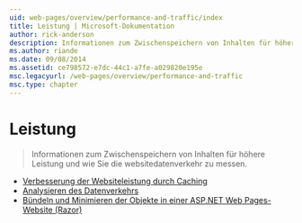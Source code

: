 ```yaml
---
uid: web-pages/overview/performance-and-traffic/index
title: Leistung | Microsoft-Dokumentation
author: rick-anderson
description: Informationen zum Zwischenspeichern von Inhalten für höhere Leistung und wie Sie die websitedatenverkehr zu messen.
ms.author: riande
ms.date: 09/08/2014
ms.assetid: ce798572-e7dc-44c1-a7fe-a029820e195e
msc.legacyurl: /web-pages/overview/performance-and-traffic
msc.type: chapter
---
```

<a name="performance"></a>Leistung
====================
> Informationen zum Zwischenspeichern von Inhalten für höhere Leistung und wie Sie die websitedatenverkehr zu messen.


- [Verbesserung der Websiteleistung durch Caching](15-caching-to-improve-the-performance-of-your-website.md)
- [Analysieren des Datenverkehrs](14-analyzing-traffic.md)
- [Bündeln und Minimieren der Objekte in einer ASP.NET Web Pages-Website (Razor)](bundling-and-minifying-assets-in-an-aspnet-web-pages-razor-site.md)

